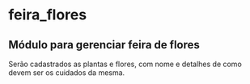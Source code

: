 # feira_flores
## Módulo para gerenciar feira de flores

Serão cadastrados as plantas e flores, com nome e detalhes de como devem ser os cuidados da mesma.